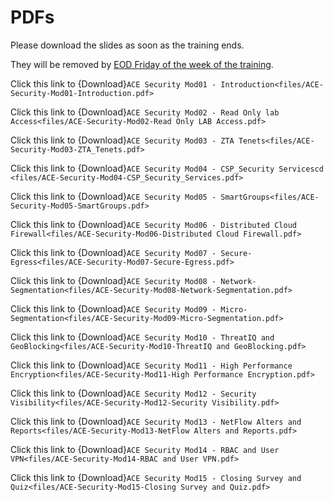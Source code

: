 # PDFs

Please download the slides as soon as the training ends.

They will be removed by <ins>EOD Friday of the week of the training</ins>. 

Click this link to {Download}`ACE Security Mod01 - Introduction<files/ACE-Security-Mod01-Introduction.pdf>`

Click this link to {Download}`ACE Security Mod02 - Read Only lab Access<files/ACE-Security-Mod02-Read Only LAB Access.pdf>`

Click this link to {Download}`ACE Security Mod03 - ZTA Tenets<files/ACE-Security-Mod03-ZTA_Tenets.pdf>`

Click this link to {Download}`ACE Security Mod04 - CSP_Security Servicescd <files/ACE-Security-Mod04-CSP_Security_Services.pdf>`

Click this link to {Download}`ACE Security Mod05 - SmartGroups<files/ACE-Security-Mod05-SmartGroups.pdf>`

Click this link to {Download}`ACE Security Mod06 - Distributed Cloud Firewall<files/ACE-Security-Mod06-Distributed Cloud Firewall.pdf>`

Click this link to {Download}`ACE Security Mod07 - Secure-Egress<files/ACE-Security-Mod07-Secure-Egress.pdf>`

Click this link to {Download}`ACE Security Mod08 - Network-Segmentation<files/ACE-Security-Mod08-Network-Segmentation.pdf>`

Click this link to {Download}`ACE Security Mod09 - Micro-Segmentation<files/ACE-Security-Mod09-Micro-Segmentation.pdf>`

Click this link to {Download}`ACE Security Mod10 - ThreatIQ and GeoBlocking<files/ACE-Security-Mod10-ThreatIQ and GeoBlocking.pdf>`

Click this link to {Download}`ACE Security Mod11 - High Performance Encryption<files/ACE-Security-Mod11-High Performance Encryption.pdf>`

Click this link to {Download}`ACE Security Mod12 - Security Visibility<files/ACE-Security-Mod12-Security Visibility.pdf>`

Click this link to {Download}`ACE Security Mod13 - NetFlow Alters and Reports<files/ACE-Security-Mod13-NetFlow Alters and Reports.pdf>`

Click this link to {Download}`ACE Security Mod14 - RBAC and User VPN<files/ACE-Security-Mod14-RBAC and User VPN.pdf>`

Click this link to {Download}`ACE Security Mod15 - Closing Survey and Quiz<files/ACE-Security-Mod15-Closing Survey and Quiz.pdf>`

